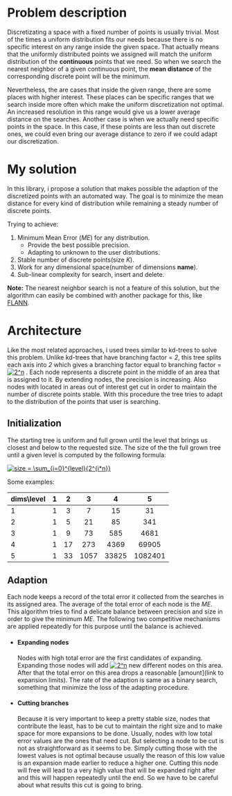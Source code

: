 # Problem description
Discretizating a space with a fixed number of points is usually trivial. Most of the times a uniform distribution fits our needs because there is no specific interest on any range inside the given space. That actually means that the uniformly distributed points we assigned will match the uniform distribution of the **continuous** points that we need. So when we search the nearest neighbor of a given continuous point, the **mean distance** of the corresponding discrete point will be the minimum.

Nevertheless, the are cases that inside the given range, there are some places with higher interest. These places can be specific ranges that we search inside more often which make the uniform discretization not optimal. An increased resolution in this range would give us a lower average distance on the searches. Another case is when we actually need specific points in the space. In this case, if these points are less than out discrete ones, we could even bring our average distance to zero if we could adapt our discretization.

# My solution
In this library, i propose a solution that makes possible the adaption of the discretized points with an automated way. The goal is to minimize the mean distance for every kind of distribution while remaining a steady number of discrete points.

Trying to achieve:
1.  Minimum Mean Error (_ME_) for any distribution.
    * Provide the best possible precision.
    * Adapting to unknown to the user distributions.
2.  Stable number of discrete points(size _K_).
3.  Work for any dimensional space(number of dimensions __name__).
4.  Sub-linear complexity for search, insert and delete.

**Note:** The nearest neighbor search is not a feature of this solution, but the algorithm can easily be combined with another package for this, like [FLANN](https://github.com/mariusmuja/flann).


# Architecture
Like the most related approaches, i used trees similar to kd-trees to solve this problem. Unlike kd-trees that have branching factor = _2_, this tree splits each axis into _2_ which gives a branching factor equal to branching factor = <a href="https://www.codecogs.com/eqnedit.php?latex=2^n" target="_blank"><img src="https://latex.codecogs.com/gif.latex?2^n" title="2^n" /></a> . Each node represents a discrete point in the middle of an area that is assigned to it. By extending nodes, the precision is increasing.  Also nodes with located in areas out of interest get cut in order to maintain the number of discrete points stable. With this procedure the tree tries to adapt to the distribution of the points that user is searching.

## Initialization
The starting tree is uniform and full grown until the level that brings us closest and below to the requested size. The size of the the full grown tree until a given level is computed by the following formula:

<a href="https://www.codecogs.com/eqnedit.php?latex=size&space;=&space;\sum_{i=0}^{level}{2^{i*n}}" target="_blank"><img src="https://latex.codecogs.com/gif.latex?size&space;=&space;\sum_{i=0}^{level}{2^{i*n}}" title="size = \sum_{i=0}^{level}{2^{i*n}}" /></a>


Some examples:    

|dims\level| 1 | 2 | 3 | 4 | 5 |   
| --- | :---: | :---: | :---: | :---: | :---: |
|1|1| 3| 7| 15| 31|
|2|1| 5| 21| 85| 341|
|3|1| 9| 73| 585| 4681|
|4|1| 17| 273| 4369| 69905|
|5|1| 33| 1057| 33825| 1082401|

## Adaption
Each node keeps a record of the total error it collected from the searches in its assigned area. The average of the total error of each node is the _ME_. This algorithm tries to find a delicate balance between precision and size in order to give the minimum _ME_. The following two competitive mechanisms are applied repeatedly for this purpose until the balance is achieved.

*   #### Expanding nodes
    Nodes with high total error are the first candidates of expanding. Expanding those nodes will add <a href="https://www.codecogs.com/eqnedit.php?latex=2^n" target="_blank"><img src="https://latex.codecogs.com/gif.latex?2^n" title="2^n" /></a> new different nodes on this area. After that the total error on this area drops a reasonable [amount](link to expansion limits). The rate of the adaption is same as a binary search, something that minimize the loss of the adapting procedure.  

*   #### Cutting branches
    Because it is very important to keep a pretty stable size, nodes that contribute the least, has to be cut to maintain the right size and to make space for more expansions to be done. Usually, nodes with low total error values are the ones that need cut. But selecting a node to be cut is not as straightforward as it seems to be. Simply cutting those with the lowest values is not optimal because usually the reason of this low value is an expansion made earlier to reduce a higher one. Cutting this node will free will lead to a very high value that will be expanded right after and this will happen repeatedly until the end. So we have to be careful about what results this cut is going to bring.
